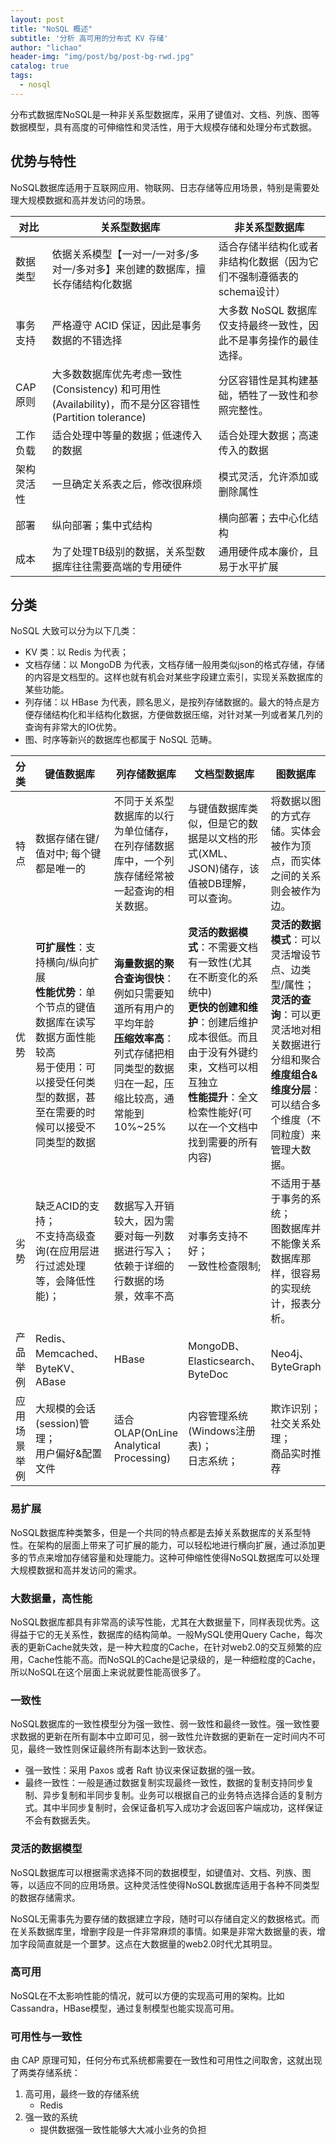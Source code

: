 ```yaml
---
layout: post
title: "NoSQL 概述"
subtitle: '分析 高可用的分布式 KV 存储'
author: "lichao"
header-img: "img/post/bg/post-bg-rwd.jpg"
catalog: true
tags:
  - nosql 
---
```


分布式数据库NoSQL是一种非关系型数据库，采用了键值对、文档、列族、图等数据模型，具有高度的可伸缩性和灵活性，用于大规模存储和处理分布式数据。

## 优势与特性

NoSQL数据库适用于互联网应用、物联网、日志存储等应用场景，特别是需要处理大规模数据和高并发访问的场景。

|      对比       |     关系型数据库     |    非关系型数据库    |
|    -----------   |    -----------   |    -----------    |
| 数据类型     | 依据关系模型【一对一/一对多/多对一/多对多】来创建的数据库，擅长存储结构化数据 | 适合存储半结构化或者非结构化数据（因为它们不强制遵循表的schema设计）|
|  事务支持     | 严格遵守 ACID 保证，因此是事务数据的不错选择 | 大多数 NoSQL 数据库仅支持最终一致性，因此不是事务操作的最佳选择。|
|  CAP原则     | 大多数数据库优先考虑一致性 (Consistency) 和可用性 (Availability)，而不是分区容错性 (Partition tolerance) | 分区容错性是其构建基础，牺牲了一致性和参照完整性。|  
|  工作负载    | 适合处理中等量的数据；低速传入的数据| 适合处理大数据；高速传入的数据    |  
|  架构灵活性   |一旦确定关系表之后，修改很麻烦| 模式灵活，允许添加或删除属性|  
| 部署 | 纵向部署；集中式结构| 横向部署；去中心化结构|  
|  成本| 为了处理TB级别的数据，关系型数据库往往需要高端的专用硬件|  通用硬件成本廉价，且易于水平扩展|

## 分类


NoSQL 大致可以分为以下几类：

* KV 类：以 Redis 为代表；
* 文档存储：以 MongoDB 为代表，文档存储一般用类似json的格式存储，存储的内容是文档型的。这样也就有机会对某些字段建立索引，实现关系数据库的某些功能。
* 列存储：以 HBase 为代表，顾名思义，是按列存储数据的。最大的特点是方便存储结构化和半结构化数据，方便做数据压缩，对针对某一列或者某几列的查询有非常大的IO优势。
* 图、时序等新兴的数据库也都属于 NoSQL 范畴。

|    分类     |      键值数据库       |      列存储数据库        |        文档型数据库      |        图数据库       |
|   ---------   |       -------------      |      -----------      |    -----------     |      -----------      |
|      特点         | 数据存储在键/值对中; 每个键都是唯一的 | 不同于关系型数据库的以行为单位储存，在列存储数据库中，一个列族存储经常被一起查询的相关数据。   |    与键值数据库类似，但是它的数据是以文档的形式(XML、JSON)储存，该值被DB理解，可以查询。  |  将数据以图的方式存储。实体会被作为顶点，而实体之间的关系则会被作为边。 |
|      优势         | **可扩展性**：支持横向/纵向扩展  <br>  **性能优势**：单个节点的键值数据库在读写数据方面性能较高  <br>   易于使用：可以接受任何类型的数据，甚至在需要的时候可以接受不同类型的数据 | **海量数据的聚合查询很快**：例如只需要知道所有用户的平均年龄   <br>  **压缩效率高**：列式存储把相同类型的数据归在一起，压缩比较高，通常能到10%~25% | **灵活的数据模式**：不需要文档有一致性(尤其在不断变化的系统中)   <br>   **更快的创建和维护**：创建后维护成本很低。而且由于没有外键约束，文档可以相互独立   <br>   **性能提升**：全文检索性能好(可以在一个文档中找到需要的所有内容) | **灵活的数据模式**：可以灵活增设节点、边类型/属性； <br>  **灵活的查询**：可以更灵活地对相关数据进行分组和聚合   <br>   **维度组合&维度分层**：可以结合多个维度（不同粒度）来管理大数据。  |
| 劣势 | 缺乏ACID的支持； <br>  不支持高级查询(在应用层进行过滤处理等，会降低性能)；| 数据写入开销较大，因为需要对每一列数据进行写入；<br> 依赖于详细的行数据的场景，效率不高 | 对事务支持不好；<br>  一致性检查限制; | 不适用于基于事务的系统；<br>  图数据库并不能像关系数据库那样，很容易的实现统计，报表分析。 |
| 产品举例 | Redis、Memcached、ByteKV、ABase | HBase | MongoDB、Elasticsearch、ByteDoc | Neo4j、ByteGraph |
| 应用场景举例 | 大规模的会话(session)管理；<br> 用户偏好&配置文件 | 适合OLAP(OnLine Analytical Processing) | 内容管理系统(Windows注册表)；<br>  日志系统；| 欺诈识别；<br>  社交关系处理；<br>  商品实时推荐|

### 易扩展

NoSQL数据库种类繁多，但是一个共同的特点都是去掉关系数据库的关系型特性。在架构的层面上带来了可扩展的能力，可以轻松地进行横向扩展，通过添加更多的节点来增加存储容量和处理能力。这种可伸缩性使得NoSQL数据库可以处理大规模数据和高并发访问的需求。

### 大数据量，高性能

NoSQL数据库都具有非常高的读写性能，尤其在大数据量下，同样表现优秀。这得益于它的无关系性，数据库的结构简单。一般MySQL使用Query Cache，每次表的更新Cache就失效，是一种大粒度的Cache，在针对web2.0的交互频繁的应用，Cache性能不高。而NoSQL的Cache是记录级的，是一种细粒度的Cache，所以NoSQL在这个层面上来说就要性能高很多了。

### 一致性

NoSQL数据库的一致性模型分为强一致性、弱一致性和最终一致性。强一致性要求数据的更新在所有副本中立即可见，弱一致性允许数据的更新在一定时间内不可见，最终一致性则保证最终所有副本达到一致状态。

* 强一致性：采用 Paxos 或者 Raft 协议来保证数据的强一致。
* 最终一致性：一般是通过数据复制实现最终一致性，数据的复制支持同步复制、异步复制和半同步复制。业务可以根据自己的业务特点选择合适的复制方式。其中半同步复制时，会保证备机写入成功才会返回客户端成功，这样保证不会有数据丢失。

### 灵活的数据模型

NoSQL数据库可以根据需求选择不同的数据模型，如键值对、文档、列族、图等，以适应不同的应用场景。这种灵活性使得NoSQL数据库适用于各种不同类型的数据存储需求。

NoSQL无需事先为要存储的数据建立字段，随时可以存储自定义的数据格式。而在关系数据库里，增删字段是一件非常麻烦的事情。如果是非常大数据量的表，增加字段简直就是一个噩梦。这点在大数据量的web2.0时代尤其明显。

### 高可用

NoSQL在不太影响性能的情况，就可以方便的实现高可用的架构。比如Cassandra，HBase模型，通过复制模型也能实现高可用。

### 可用性与一致性

由 CAP 原理可知，任何分布式系统都需要在一致性和可用性之间取舍，这就出现了两类存储系统：

1. 高可用，最终一致的存储系统
   * Redis
2. 强一致的系统
   * 提供数据强一致性能够大大减小业务的负担
